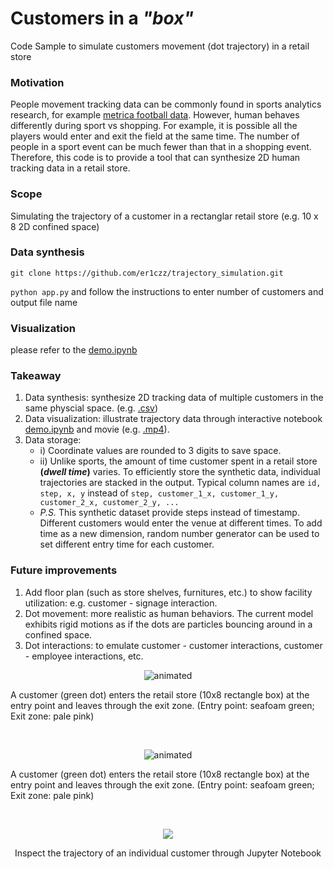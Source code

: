 # Customers in a *"box"*
Code Sample to simulate customers movement (dot trajectory) in a retail store
### Motivation
People movement tracking data can be commonly found in sports analytics research, for example [metrica football data](https://github.com/metrica-sports/sample-data). However, human behaves differently during sport vs shopping. For example, it is possible all the players would enter and exit the field at the same time. The number of people in a sport event can be much fewer than that in a shopping event. Therefore, this code is to provide a tool that can synthesize 2D human tracking data in a retail store. 
### Scope
Simulating the trajectory of a customer in a rectanglar retail store (e.g. 10 x 8 2D confined space)

### Data synthesis
```git clone https://github.com/er1czz/trajectory_simulation.git```


```python app.py``` and follow the instructions to enter number of customers and output file name

### Visualization
please refer to the [demo.ipynb](https://github.com/er1czz/trajectory_simulation/blob/main/demo.ipynb)

### Takeaway
1. Data synthesis: synthesize 2D tracking data of multiple customers in the same physcial space. (e.g. [.csv](https://github.com/er1czz/trajectory_simulation/blob/main/sample_output.csv))
2. Data visualization: illustrate trajectory data through interactive notebook [demo.ipynb](https://github.com/er1czz/trajectory_simulation/blob/main/demo.ipynb) and movie (e.g. [.mp4](https://github.com/er1czz/trajectory_simulation/blob/main/demo_1dot_tracking.mp4)).
3. Data storage:
     - i) Coordinate values are rounded to 3 digits to save space.
     - ii) Unlike sports, the amount of time customer spent in a retail store **(*dwell time*)** varies. To efficiently store the synthetic data, individual trajectories are stacked in the output. Typical column names are ```id, step, x, y``` instead of ```step, customer_1_x, customer_1_y, customer_2_x, customer_2_y, ...```
     - *P.S.* This synthetic dataset provide steps instead of timestamp. Different customers would enter the venue at different times. To add time as a new dimension, random number generator can be used to set different entry time for each customer.
      
### Future improvements
1. Add floor plan (such as store shelves, furnitures, etc.) to show facility utilization: e.g. customer - signage interaction.
2. Dot movement: more realistic as human behaviors. The current model exhibits rigid motions as if the dots are particles bouncing around in a confined space.
3. Dot interactions: to emulate customer - customer interactions, customer - employee interactions, etc.
    
<p align="center">
  <img src="https://github.com/er1czz/trajectory_simulation/blob/main/demo_1dot_tracking.gif" alt="animated" />
</p>
<p aligh="center">A customer (green dot) enters the retail store (10x8 rectangle box) at the entry point and leaves through the exit zone. (Entry point: seafoam green; Exit zone: pale pink) </p>

&nbsp;
&nbsp;

<p align="center">
  <img src="https://github.com/er1czz/trajectory_simulation/blob/main/demo_multi_dots_tracking.gif" alt="animated" />
</p>
<p aligh="center">A customer (green dot) enters the retail store (10x8 rectangle box) at the entry point and leaves through the exit zone. (Entry point: seafoam green; Exit zone: pale pink) </p>

&nbsp;
&nbsp;

<p align="center">
  <img src="https://github.com/er1czz/trajectory_simulation/blob/main/interface.png"/>
</p>
<p align="center">Inspect the trajectory of an individual customer through Jupyter Notebook</p>

&nbsp;
&nbsp;
